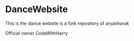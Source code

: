 # DanceWebsite
This is the dance website is a fork repository of aryanharak

Official owner CodeWithHarry
